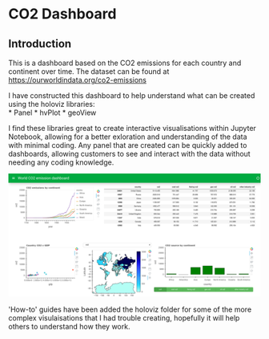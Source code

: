 # CO2 Dashboard
## Introduction

This is a dashboard based on the CO2 emissions for each country and continent over time. The dataset can be found at https://ourworldindata.org/co2-emissions

I have constructed this dashboard to help understand what can be created using the holoviz libraries:  
    * Panel
    * hvPlot
    * geoView

I find these libraries great to create interactive visualisations within Jupyter Notebook, allowing for a better exloration and understanding of the data with minimal coding. Any panel that are created can be quickly added to dashboards, allowing customers to see and interact with the data without needing any coding knowledge.

![dashboard](co2_dashboard_screenshot.png)

'How-to' guides have been added the holoviz folder for some of the more complex visulaisations that I had trouble creating, hopefully it will help others to understand how they work.
